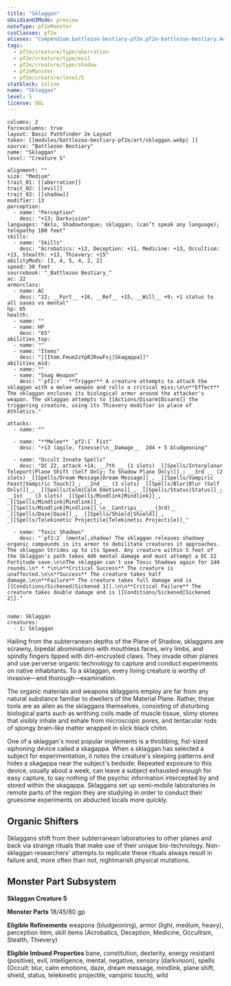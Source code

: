```yaml
---
title: "Sklaggan"
obsidianUIMode: preview
noteType: pf2eMonster
cssClasses: pf2e
aliases: "Compendium.battlezoo-bestiary-pf2e.pf2e-battlezoo-bestiary.Actor.6osTQlpY0Z5ijIKY" 
tags:
  - pf2e/creature/type/aberration
  - pf2e/creature/type/evil
  - pf2e/creature/type/shadow
  - pf2eMonster
  - pf2e/creature/level/5
statblock: inline
name: "Sklaggan"
level: 5
license: OGL
---
```


```statblock
columns: 2
forcecolumns: true
layout: Basic Pathfinder 2e Layout
token: [[modules/battlezoo-bestiary-pf2e/art/sklaggan.webp| ]]
source: "Battlezoo Bestiary"
name: "Sklaggan"
level: "Creature 5"

alignment: ""
size: "Medium"
trait_01: [[aberration]]
trait_02: [[evil]]
trait_03: [[shadow]]
modifier: 13
perception:
  - name: "Perception"
    desc: "+13; Darkvision"
languages: "Aklo, Shadowtongue; sklaggan; (can’t speak any language); telepathy 100 feet"
skills:
  - name: "Skills"
    desc: "Acrobatics: +13, Deception: +11, Medicine: +13, Occultism: +13, Stealth: +13, Thievery: +15"
abilityMods: [3, 4, 5, 4, 2, 2]
speed: 30 feet
sourcebook: "_Battlezoo Bestiary_"
ac: 22
armorclass:
  - name: AC
    desc: "22; __Fort__ +16, __Ref__ +15, __Will__ +9; +1 status to all saves vs mental"
hp: 65
health:
  - name: ""
  - name: HP
    desc: "65"
abilities_top:
  - name: ""
  - name: "Items"
    desc: "[[Item.Fmum2zYpRJRvwFxj|Skagappa]]"
abilities_mid:
  - name: ""
  - name: "Snag Weapon"
    desc: "`pf2:r`  **Trigger** A creature attempts to attack the sklaggan with a melee weapon and rolls a critical miss;\n\n**Effect** The sklaggan encloses its biological armor around the attacker's weapon. The sklaggan attempts to [[Actions/Disarm|Disarm]] the triggering creature, using its Thievery modifier in place of Athletics."

attacks:
  - name: ""

  - name: "**Melee** `pf2:1` Fist"
    desc: "+13 (agile, finesse)\n__Damage__  2d4 + 5 bludgeoning"

  - name: "Occult Innate Spells"
    desc: "DC 22, attack +14; __7th __ (1 slots) _[[Spells/Interplanar Teleport|Plane Shift (Self Only; To Shadow Plane Only)]]_; __3rd __ (2 slots) _[[Spells/Dream Message|Dream Message]]_, _[[Spells/Vampiric Feast|Vampiric Touch]]_; __2nd __ (3 slots) _[[Spells/Blur|Blur (Self Only)]]_, _[[Spells/Calm|Calm Emotions]]_, _[[Spells/Status|Status]]_; __1st __ (3 slots) _[[Spells/Mindlink|Mindlink]]_, _[[Spells/Mindlink|Mindlink]]_, _[[Spells/Mindlink|Mindlink]]_\n__Cantrips__  __(3rd)__ _[[Spells/Daze|Daze]]_, _[[Spells/Shield|Shield]]_, _[[Spells/Telekinetic Projectile|Telekinetic Projectile]]_"

  - name: "Toxic Shadows"
    desc: "`pf2:2` (mental,shadow) The sklaggan releases shadowy organic compounds in its armor to debilitate creatures it approaches. The sklaggan Strides up to its Speed. Any creature within 5 feet of the Sklaggan's path takes 4d6 mental damage and must attempt a DC 22 Fortitude save.\n\nThe sklaggan can't use Toxic Shadows again for 1d4 rounds.\n* * *\n\n**Critical Success** The creature is unaffected.\n\n**Success** The creature takes half damage.\n\n**Failure** The creature takes full damage and is [[Conditions/Sickened|Sickened 1]].\n\n**Critical Failure** The creature takes double damage and is [[Conditions/Sickened|Sickened 2]]."
 
```

```encounter-table
name: Sklaggan
creatures:
  - 1: Sklaggan
```



Hailing from the subterranean depths of the Plane of Shadow, sklaggans are scrawny, bipedal abominations with mouthless faces, wiry limbs, and spindly fingers tipped with dirt-encrusted claws. They invade other planes and use perverse organic technology to capture and conduct experiments on native inhabitants. To a sklaggan, every living creature is worthy of invasive—and thorough—examination.

The organic materials and weapons sklaggans employ are far from any natural substance familiar to dwellers of the Material Plane. Rather, these tools are as alien as the sklaggans themselves, consisting of disturbing biological parts such as writhing coils made of muscle tissue, slimy stones that visibly inhale and exhale from microscopic pores, and tentacular rods of spongy brain-like matter wrapped in slick black chitin.

One of a sklaggan's most popular implements is a throbbing, fist-sized siphoning device called a skagappa. When a sklaggan has selected a subject for experimentation, it notes the creature's sleeping patterns and hides a skagappa near the subject's bedside. Repeated exposure to this device, usually about a week, can leave a subject exhausted enough for easy capture, to say nothing of the psychic information intercepted by and stored within the skagappa. Sklaggans set up semi-mobile laboratories in remote parts of the region they are studying in order to conduct their gruesome experiments on abducted locals more quickly.

## Organic Shifters

Sklaggans shift from their subterranean laboratories to other planes and back via strange rituals that make use of their unique bio-technology. Non-sklaggan researchers' attempts to replicate these rituals always result in failure and, more often than not, nightmarish physical mutations.

## Monster Part Subsystem

**Sklaggan Creature 5**

**Monster Parts** 18/45/80 gp

**Eligible Refinements** weapons (bludgeoning), armor (light, medium, heavy), perception item, skill items (Acrobatics, Deception, Medicine, Occultism, Stealth, Thievery)

**Eligible Imbued Properties** bane, constitution, dexterity, energy resistant (positive), evil, intelligence, mental, negative, sensory (darkvision), spells (Occult: blur, calm emotions, daze, dream message, mindlink, plane shift, shield, status, telekinetic projectile, vampiric touch), wild
